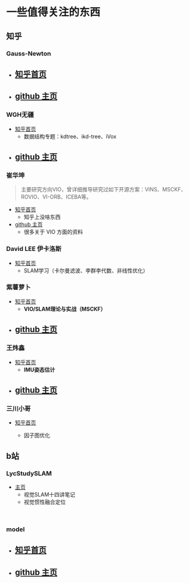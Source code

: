 # 一些值得关注的东西

## 知乎

### Gauss-Newton

- [知乎首页](https://www.zhihu.com/people/yong-gan-de-xin-35-16/posts)
  - 

- [github 主页](https://link.zhihu.com/?target=https%3A//github.com/zhouyong1234)
  - 





### WGH无疆

- [知乎首页](https://www.zhihu.com/people/mach999/posts)
  - 数据结构专题：kdtree、ikd-tree、iVox
- [github 主页](https://github.com/KennyWGH)
  - 

### 崔华坤

> 主要研究方向VIO，曾详细推导研究过如下开源方案：VINS、MSCKF、ROVIO、VI-ORB、ICEBA等。

- [知乎首页](https://www.zhihu.com/people/yun-dan-feng-qing-36-42/posts)
  - 知乎上没啥东西
- [github 主页](https://github.com/StevenCui?page=3&tab=repositories)
  - 很多关于 VIO 方面的资料

### David LEE 伊卡洛斯

- [知乎首页](https://www.zhihu.com/people/li-peng-hua-16/columns)
  - SLAM学习（卡尔曼滤波、李群李代数、非线性优化）

### 紫薯萝卜

- [知乎首页](https://www.zhihu.com/people/mao-shu-yuan/posts?page=2)
  - **VIO/SLAM理论与实战（MSCKF）**
- [github 主页]()
  - 



### 王炜鑫

- [知乎首页](https://www.zhihu.com/people/wang-wei-xin-72-20)
  - **IMU姿态估计**
- [github 主页](https://github.com/WangWeixin442)
  - 

### 三川小哥

- [知乎首页](https://www.zhihu.com/people/sanchuan-96/columns)

  - 因子图优化




## b站



### LycStudySLAM

- [主页](https://space.bilibili.com/351749203/?spm_id_from=333.999.0.0)
  - 视觉SLAM十四讲笔记
  - 视觉惯性融合定位

​	

### model

- [知乎首页]()
  - 
- [github 主页]()
  - 



